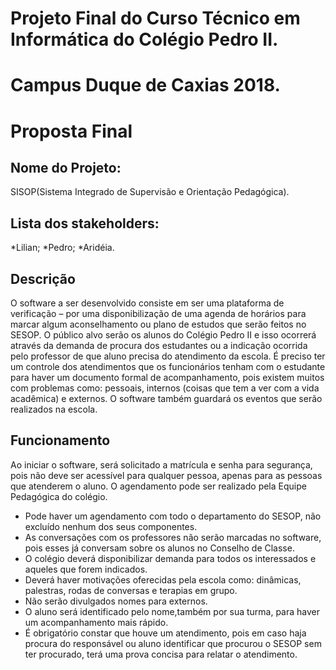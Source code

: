 # Projeto Final do Curso Técnico em Informática do Colégio Pedro II.
# Campus Duque de Caxias 2018.

# Proposta Final

## Nome do Projeto:
  SISOP(Sistema Integrado de Supervisão e Orientação Pedagógica).
  
## Lista dos stakeholders:
  *Lilian;
  *Pedro;
  *Aridéia.
  
## Descrição

O software a ser desenvolvido consiste em ser uma plataforma de verificação – por uma disponibilização de uma agenda de horários para marcar algum aconselhamento ou plano de estudos que serão feitos no SESOP. O público alvo serão os alunos do Colégio Pedro II e isso ocorrerá através da demanda de procura dos estudantes ou a indicação ocorrida pelo professor de que aluno precisa do atendimento da escola.
É preciso ter um controle dos atendimentos que os funcionários tenham com o estudante para haver um documento formal de acompanhamento, pois existem muitos com problemas como:  pessoais, internos (coisas que tem a ver com a vida acadêmica) e externos.
O software também guardará os eventos que serão realizados na escola.

## Funcionamento 

Ao iniciar o software, será solicitado a matrícula e senha para segurança, pois não deve ser acessível para qualquer pessoa, apenas para as pessoas que atenderem o aluno. O agendamento pode ser realizado pela Equipe Pedagógica do colégio.
- Pode haver um agendamento com todo o departamento do SESOP, não excluído nenhum dos seus componentes.
- As conversações com os professores não serão marcadas no software, pois esses já conversam sobre os alunos no Conselho de Classe.     
- O colégio deverá disponibilizar demanda para todos os interessados e aqueles que forem indicados. 
- Deverá haver motivações oferecidas pela escola como: dinâmicas, palestras, rodas de conversas e terapias em grupo.
- Não serão divulgados nomes para externos.
- O aluno será identificado pelo nome,também por sua turma, para haver um acompanhamento mais rápido.
- É obrigatório constar que houve um atendimento, pois em caso haja procura do responsável ou aluno identificar que procurou o SESOP sem ter procurado, terá uma prova concisa para relatar o atendimento.
